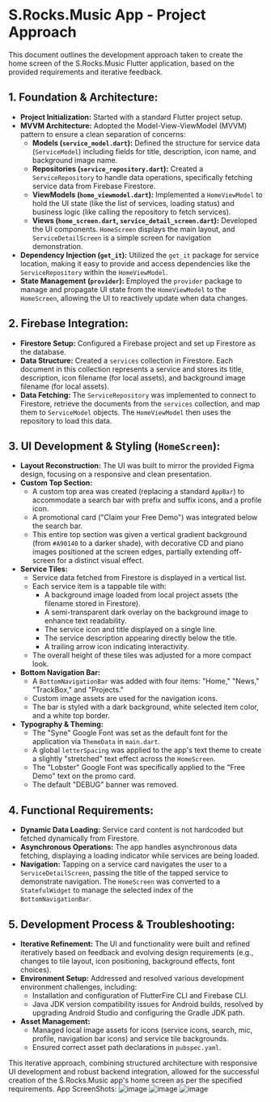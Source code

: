 # S.Rocks.Music App - Project Approach

This document outlines the development approach taken to create the home screen of the S.Rocks.Music Flutter application, based on the provided requirements and iterative feedback.

## 1. Foundation & Architecture:

* **Project Initialization:** Started with a standard Flutter project setup.
* **MVVM Architecture:** Adopted the Model-View-ViewModel (MVVM) pattern to ensure a clean separation of concerns:
    * **Models (`service_model.dart`):** Defined the structure for service data (`ServiceModel`) including fields for title, description, icon name, and background image name.
    * **Repositories (`service_repository.dart`):** Created a `ServiceRepository` to handle data operations, specifically fetching service data from Firebase Firestore.
    * **ViewModels (`home_viewmodel.dart`):** Implemented a `HomeViewModel` to hold the UI state (like the list of services, loading status) and business logic (like calling the repository to fetch services).
    * **Views (`home_screen.dart`, `service_detail_screen.dart`):** Developed the UI components. `HomeScreen` displays the main layout, and `ServiceDetailScreen` is a simple screen for navigation demonstration.
* **Dependency Injection (`get_it`):** Utilized the `get_it` package for service location, making it easy to provide and access dependencies like the `ServiceRepository` within the `HomeViewModel`.
* **State Management (`provider`):** Employed the `provider` package to manage and propagate UI state from the `HomeViewModel` to the `HomeScreen`, allowing the UI to reactively update when data changes.

## 2. Firebase Integration:

* **Firestore Setup:** Configured a Firebase project and set up Firestore as the database.
* **Data Structure:** Created a `services` collection in Firestore. Each document in this collection represents a service and stores its title, description, icon filename (for local assets), and background image filename (for local assets).
* **Data Fetching:** The `ServiceRepository` was implemented to connect to Firestore, retrieve the documents from the `services` collection, and map them to `ServiceModel` objects. The `HomeViewModel` then uses the repository to load this data.

## 3. UI Development & Styling (`HomeScreen`):

* **Layout Reconstruction:** The UI was built to mirror the provided Figma design, focusing on a responsive and clean presentation.
* **Custom Top Section:**
    * A custom top area was created (replacing a standard `AppBar`) to accommodate a search bar with prefix and suffix icons, and a profile icon.
    * A promotional card ("Claim your Free Demo") was integrated below the search bar.
    * This entire top section was given a vertical gradient background (from `#A90140` to a darker shade), with decorative CD and piano images positioned at the screen edges, partially extending off-screen for a distinct visual effect.
* **Service Tiles:**
    * Service data fetched from Firestore is displayed in a vertical list.
    * Each service item is a tappable tile with:
        * A background image loaded from local project assets (the filename stored in Firestore).
        * A semi-transparent dark overlay on the background image to enhance text readability.
        * The service icon and title displayed on a single line.
        * The service description appearing directly below the title.
        * A trailing arrow icon indicating interactivity.
    * The overall height of these tiles was adjusted for a more compact look.
* **Bottom Navigation Bar:**
    * A `BottomNavigationBar` was added with four items: "Home," "News," "TrackBox," and "Projects."
    * Custom image assets are used for the navigation icons.
    * The bar is styled with a dark background, white selected item color, and a white top border.
* **Typography & Theming:**
    * The "Syne" Google Font was set as the default font for the application via `ThemeData` in `main.dart`.
    * A global `letterSpacing` was applied to the app's text theme to create a slightly "stretched" text effect across the `HomeScreen`.
    * The "Lobster" Google Font was specifically applied to the "Free Demo" text on the promo card.
    * The default "DEBUG" banner was removed.

## 4. Functional Requirements:

* **Dynamic Data Loading:** Service card content is not hardcoded but fetched dynamically from Firestore.
* **Asynchronous Operations:** The app handles asynchronous data fetching, displaying a loading indicator while services are being loaded.
* **Navigation:** Tapping on a service card navigates the user to a `ServiceDetailScreen`, passing the title of the tapped service to demonstrate navigation. The `HomeScreen` was converted to a `StatefulWidget` to manage the selected index of the `BottomNavigationBar`.

## 5. Development Process & Troubleshooting:

* **Iterative Refinement:** The UI and functionality were built and refined iteratively based on feedback and evolving design requirements (e.g., changes to tile layout, icon positioning, background effects, font choices).
* **Environment Setup:** Addressed and resolved various development environment challenges, including:
    * Installation and configuration of FlutterFire CLI and Firebase CLI.
    * Java JDK version compatibility issues for Android builds, resolved by upgrading Android Studio and configuring the Gradle JDK path.
* **Asset Management:**
    * Managed local image assets for icons (service icons, search, mic, profile, navigation bar icons) and service tile backgrounds.
    * Ensured correct asset path declarations in `pubspec.yaml`.

This iterative approach, combining structured architecture with responsive UI development and robust backend integration, allowed for the successful creation of the S.Rocks.Music app's home screen as per the specified requirements.
App ScreenShots:
![image](https://github.com/user-attachments/assets/0856cbd2-ae7b-4f7f-ac63-5e529c2c01b6)
![image](https://github.com/user-attachments/assets/29ba7374-5b6c-4ce8-abab-0771c8350fff)
![image](https://github.com/user-attachments/assets/77ceaef7-b487-443c-8565-276ccbf7ef10)





